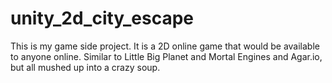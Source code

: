 # unity_2d_city_escape
This is my game side project. It is a 2D online game that would be available to anyone online. Similar to Little Big Planet and Mortal Engines and Agar.io, but all mushed up into a crazy soup.
